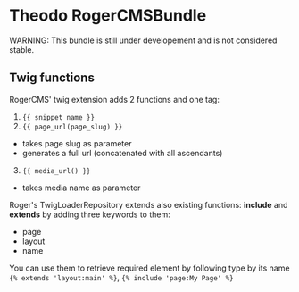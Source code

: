 Theodo RogerCMSBundle
=====================


WARNING: This bundle is still under developement and is not considered stable.

## Twig functions

RogerCMS' twig extension adds 2 functions and one tag: 

1. `{{ snippet name }}`
2. `{{ page_url(page_slug) }}`
 * takes page slug as parameter
 * generates a full url (concatenated with all ascendants)
3. `{{ media_url() }}`
 * takes media name as parameter

Roger's TwigLoaderRepository extends also existing functions: __include__ and __extends__ by adding
three keywords to them:

* page
* layout
* name

You can use them to retrieve required element by following type by its name `{% extends 'layout:main' %}`,
`{% include 'page:My Page' %}`
